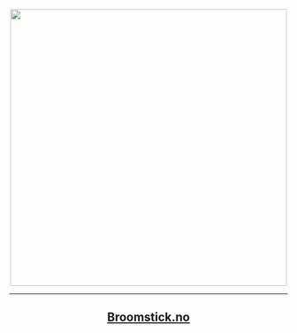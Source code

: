 <div align = center>
<img width="500" src="https://user-images.githubusercontent.com/10668020/191000929-4449075c-aca3-4319-961e-34d1cdbd3fa4.svg">
<hr>
<h2><a href="https://www.broomstick.no/">Broomstick.no</a></h2>

</div>
